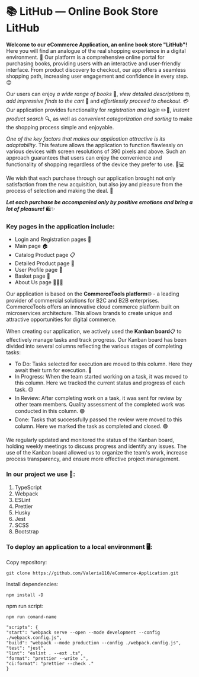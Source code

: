 # :books: LitHub — Online Book Store LitHub

**Welcome to our eCommerce Application, an online book store "LitHub"!** Here you will find an analogue of the real shopping experience in a digital environment. 🏪 Our platform is a comprehensive online portal for purchasing books, providing users with an interactive and user-friendly interface. From product discovery to checkout, our app offers a seamless shopping path, increasing user engagement and confidence in every step. 😊

Our users can enjoy _a wide range of books_ 📖, _view detailed descriptions_ 🤓, _add impressive finds to the cart_ 🛒 and _effortlessly proceed to checkout_. 💳 Our application provides functionality for _registration and login_ ✏️🔐, _instant product search_ :mag:, as well as _convenient categorization and sorting_ to make the shopping process simple and enjoyable.

_One of the key factors that makes our application attractive is its adaptability_. This feature allows the application to function flawlessly on various devices with screen resolutions of 390 pixels and above. Such an approach guarantees that users can enjoy the convenience and functionality of shopping regardless of the device they prefer to use. :iphone::computer:

We wish that each purchase through our application brought not only satisfaction from the new acquisition, but also joy and pleasure from the process of selection and making the deal. :handshake:

**_Let each purchase be accompanied only by positive emotions and bring a lot of pleasure!_** :shopping::sparkles:

### Key pages in the application include:

- Login and Registration pages :key:
- Main page :house:
- Catalog Product page :clipboard:
- Detailed Product page :mag_right:
- User Profile page :bust_in_silhouette:
- Basket page :shopping_cart:
- About Us page :raising_hand::raising_hand_woman:

Our application is based on the **CommerceTools platform**🌐 - a leading provider of commercial solutions for B2C and B2B enterprises. CommerceTools offers an innovative cloud commerce platform built on microservices architecture. This allows brands to create unique and attractive opportunities for digital commerce.

When creating our application, we actively used the **Kanban board**📋 to effectively manage tasks and track progress. Our Kanban board has been divided into several columns reflecting the various stages of completing tasks:

- To Do: Tasks selected for execution are moved to this column. Here they await their turn for execution. 🔴
- In Progress: When the team started working on a task, it was moved to this column. Here we tracked the current status and progress of each task. 🟡
- In Review: After completing work on a task, it was sent for review by other team members. Quality assessment of the completed work was conducted in this column. 🟣
- Done: Tasks that successfully passed the review were moved to this column. Here we marked the task as completed and closed. 🟢

We regularly updated and monitored the status of the Kanban board, holding weekly meetings to discuss progress and identify any issues. The use of the Kanban board allowed us to organize the team's work, increase process transparency, and ensure more effective project management.

### In our project we use 🔧:

1. TypeScript
2. Webpack
3. ESLint
4. Prettier
5. Husky
6. Jest
7. SCSS
8. Bootstrap

### To deploy an application to a local environment 🖥️:

Copy repository:

    git clone https://github.com/Valeria110/eCommerce-Application.git

Install dependencies:

    npm install -D

npm run script:

    npm run comand-name

    "scripts": {
    "start": "webpack serve --open --mode development --config ./webpack.config.js",
    "build": "webpack --mode production --config ./webpack.config.js",
    "test": "jest",
    "lint": "eslint . --ext .ts",
    "format": "prettier --write .",
    "ci:format": "prettier --check ."
    }
